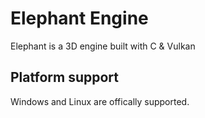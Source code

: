 # Elephant Engine
Elephant is a 3D engine built with C & Vulkan 

## Platform support
Windows and Linux are offically supported. 

